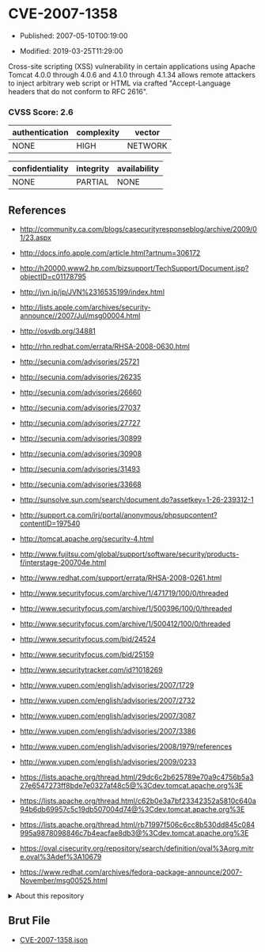 # CVE-2007-1358

- Published: 2007-05-10T00:19:00

- Modified: 2019-03-25T11:29:00

Cross-site scripting (XSS) vulnerability in certain applications using Apache Tomcat 4.0.0 through 4.0.6 and 4.1.0 through 4.1.34 allows remote attackers to inject arbitrary web script or HTML via crafted "Accept-Language headers that do not conform to RFC 2616".

### CVSS Score: **2.6**

| authentication | complexity | vector |
| --- | --- | --- |
| NONE | HIGH | NETWORK |

| confidentiality | integrity | availability |
| --- | --- | --- |
| NONE | PARTIAL | NONE |

## References

* http://community.ca.com/blogs/casecurityresponseblog/archive/2009/01/23.aspx

* http://docs.info.apple.com/article.html?artnum=306172

* http://h20000.www2.hp.com/bizsupport/TechSupport/Document.jsp?objectID=c01178795

* http://jvn.jp/jp/JVN%2316535199/index.html

* http://lists.apple.com/archives/security-announce//2007/Jul/msg00004.html

* http://osvdb.org/34881

* http://rhn.redhat.com/errata/RHSA-2008-0630.html

* http://secunia.com/advisories/25721

* http://secunia.com/advisories/26235

* http://secunia.com/advisories/26660

* http://secunia.com/advisories/27037

* http://secunia.com/advisories/27727

* http://secunia.com/advisories/30899

* http://secunia.com/advisories/30908

* http://secunia.com/advisories/31493

* http://secunia.com/advisories/33668

* http://sunsolve.sun.com/search/document.do?assetkey=1-26-239312-1

* http://support.ca.com/irj/portal/anonymous/phpsupcontent?contentID=197540

* http://tomcat.apache.org/security-4.html

* http://www.fujitsu.com/global/support/software/security/products-f/interstage-200704e.html

* http://www.redhat.com/support/errata/RHSA-2008-0261.html

* http://www.securityfocus.com/archive/1/471719/100/0/threaded

* http://www.securityfocus.com/archive/1/500396/100/0/threaded

* http://www.securityfocus.com/archive/1/500412/100/0/threaded

* http://www.securityfocus.com/bid/24524

* http://www.securityfocus.com/bid/25159

* http://www.securitytracker.com/id?1018269

* http://www.vupen.com/english/advisories/2007/1729

* http://www.vupen.com/english/advisories/2007/2732

* http://www.vupen.com/english/advisories/2007/3087

* http://www.vupen.com/english/advisories/2007/3386

* http://www.vupen.com/english/advisories/2008/1979/references

* http://www.vupen.com/english/advisories/2009/0233

* https://lists.apache.org/thread.html/29dc6c2b625789e70a9c4756b5a327e6547273ff8bde7e0327af48c5@%3Cdev.tomcat.apache.org%3E

* https://lists.apache.org/thread.html/c62b0e3a7bf23342352a5810c640a94b6db69957c5c19db507004d74@%3Cdev.tomcat.apache.org%3E

* https://lists.apache.org/thread.html/rb71997f506c6cc8b530dd845c084995a9878098846c7b4eacfae8db3@%3Cdev.tomcat.apache.org%3E

* https://oval.cisecurity.org/repository/search/definition/oval%3Aorg.mitre.oval%3Adef%3A10679

* https://www.redhat.com/archives/fedora-package-announce/2007-November/msg00525.html

<details>
<summary>About this repository</summary> 

  This repository is part of the project [Live Hack CVE](https://github.com/Live-Hack-CVE). Main website can be found [www.live-hack.org](https://www.live-hack.org) 
  
  Made by [Sn0wAlice](https://github.com/Sn0wAlice) for the people that care about security and need to have a feed of the latest CVEs. Hope you enjoy it, don't forget to star the repo and follow me on [Twitter](https://twitter.com/Sn0wAlice) and [Github](https://github.com/Sn0wAlice). And that is my [personnal website](https://www.alice-snow.me/)

  - [Home Page](https://github.com/Live-Hack-CVE)
  - [Framework](https://github.com/Live-Hack-CVE/cve-framework)
  - [CVE database](https://github.com/Live-Hack-CVE/full_database)
  - [Changelog](https://github.com/Live-Hack-CVE/Changelog)
</details>

## Brut File

* [CVE-2007-1358.json](https://raw.githubusercontent.com/Live-Hack-CVE/full_database/main/cves/2007/CVE-2007-1358.json)

